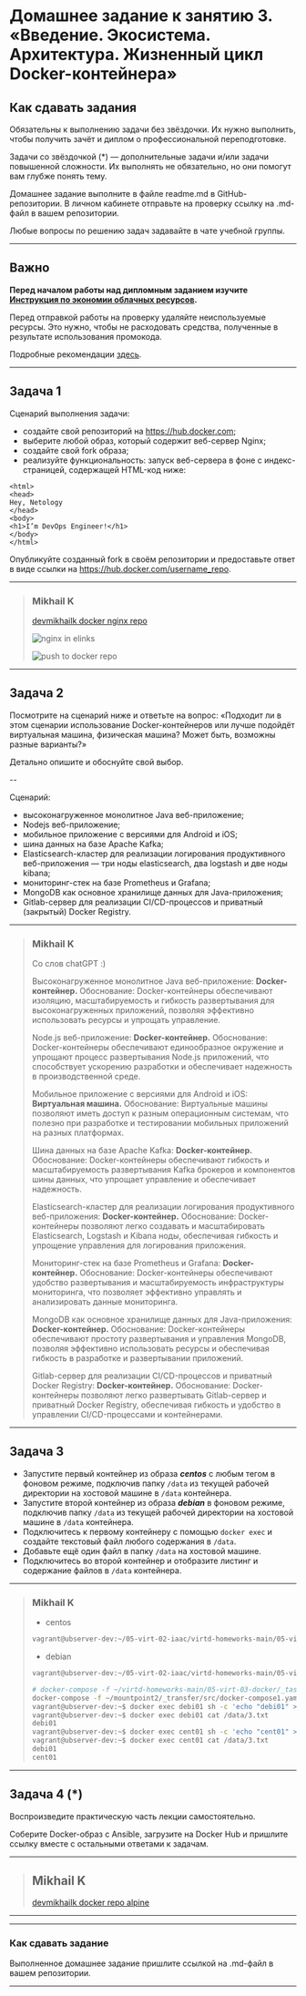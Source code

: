 
# Домашнее задание к занятию 3. «Введение. Экосистема. Архитектура. Жизненный цикл Docker-контейнера»

## Как сдавать задания

Обязательны к выполнению задачи без звёздочки. Их нужно выполнить, чтобы получить зачёт и диплом о профессиональной переподготовке.

Задачи со звёздочкой (*) — дополнительные задачи и/или задачи повышенной сложности. Их выполнять не обязательно, но они помогут вам глубже понять тему.

Домашнее задание выполните в файле readme.md в GitHub-репозитории. В личном кабинете отправьте на проверку ссылку на .md-файл в вашем репозитории.

Любые вопросы по решению задач задавайте в чате учебной группы.

---


## Важно

**Перед началом работы над дипломным заданием изучите [Инструкция по экономии облачных ресурсов](https://github.com/netology-code/devops-materials/blob/master/cloudwork.MD).**

Перед отправкой работы на проверку удаляйте неиспользуемые ресурсы.
Это нужно, чтобы не расходовать средства, полученные в результате использования промокода.

Подробные рекомендации [здесь](https://github.com/netology-code/virt-homeworks/blob/virt-11/r/README.md).

---

## Задача 1

Сценарий выполнения задачи:

- создайте свой репозиторий на https://hub.docker.com;
- выберите любой образ, который содержит веб-сервер Nginx;
- создайте свой fork образа;
- реализуйте функциональность:
запуск веб-сервера в фоне с индекс-страницей, содержащей HTML-код ниже:
```
<html>
<head>
Hey, Netology
</head>
<body>
<h1>I’m DevOps Engineer!</h1>
</body>
</html>
```

Опубликуйте созданный fork в своём репозитории и предоставьте ответ в виде ссылки на https://hub.docker.com/username_repo.

***

> ### Mikhail K
> [devmikhailk docker nginx repo](https://hub.docker.com/r/devmikhailk/nginx/tags)
> 
> ![nginx in elinks](/images/nginx.png "elinks view")
>
> ![push to docker repo](/images/docker_push_console.png "push to docker repo")

***

## Задача 2

Посмотрите на сценарий ниже и ответьте на вопрос:
«Подходит ли в этом сценарии использование Docker-контейнеров или лучше подойдёт виртуальная машина, физическая машина? Может быть, возможны разные варианты?»

Детально опишите и обоснуйте свой выбор.

--

Сценарий:

- высоконагруженное монолитное Java веб-приложение;
- Nodejs веб-приложение;
- мобильное приложение c версиями для Android и iOS;
- шина данных на базе Apache Kafka;
- Elasticsearch-кластер для реализации логирования продуктивного веб-приложения — три ноды elasticsearch, два logstash и две ноды kibana;
- мониторинг-стек на базе Prometheus и Grafana;
- MongoDB как основное хранилище данных для Java-приложения;
- Gitlab-сервер для реализации CI/CD-процессов и приватный (закрытый) Docker Registry.

***
> ### Mikhail K
> Со слов chatGPT :)
>
> Высоконагруженное монолитное Java веб-приложение: <b>Docker-контейнер.</b>
> Обоснование: Docker-контейнеры обеспечивают изоляцию, масштабируемость и гибкость развертывания для высоконагруженных приложений, позволяя эффективно использовать ресурсы и упрощать управление.
>
> Node.js веб-приложение: <b>Docker-контейнер.</b>
> Обоснование: Docker-контейнеры обеспечивают единообразное окружение и упрощают процесс развертывания Node.js приложений, что способствует ускорению разработки и обеспечивает надежность в производственной среде.
> 
> Мобильное приложение с версиями для Android и iOS: <b>Виртуальная машина.</b>
> Обоснование: Виртуальные машины позволяют иметь доступ к разным операционным системам, что полезно при разработке и тестировании мобильных приложений на разных платформах.
> 
> Шина данных на базе Apache Kafka: <b>Docker-контейнер.</b>
> Обоснование: Docker-контейнеры обеспечивают гибкость и масштабируемость развертывания Kafka брокеров и компонентов шины данных, что упрощает управление и обеспечивает надежность.
> 
> Elasticsearch-кластер для реализации логирования продуктивного веб-приложения: <b>Docker-контейнер.</b>
> Обоснование: Docker-контейнеры позволяют легко создавать и масштабировать Elasticsearch, Logstash и Kibana ноды, обеспечивая гибкость и упрощение управления для логирования приложения.
> 
> Мониторинг-стек на базе Prometheus и Grafana: <b>Docker-контейнер.</b>
> Обоснование: Docker-контейнеры обеспечивают удобство развертывания и масштабируемость инфраструктуры мониторинга, что позволяет эффективно управлять и анализировать данные мониторинга.
> 
> MongoDB как основное хранилище данных для Java-приложения: <b>Docker-контейнер.</b>
> Обоснование: Docker-контейнеры обеспечивают простоту развертывания и управления MongoDB, позволяя эффективно использовать ресурсы и обеспечивая гибкость в разработке и развертывании приложений.
> 
> Gitlab-сервер для реализации CI/CD-процессов и приватный Docker Registry: <b>Docker-контейнер.</b>
> Обоснование: Docker-контейнеры позволяют легко развертывать Gitlab-сервер и приватный Docker Registry, обеспечивая гибкость и удобство в управлении CI/CD-процессами и контейнерами.

***

## Задача 3

- Запустите первый контейнер из образа ***centos*** c любым тегом в фоновом режиме, подключив папку ```/data``` из текущей рабочей директории на хостовой машине в ```/data``` контейнера.
- Запустите второй контейнер из образа ***debian*** в фоновом режиме, подключив папку ```/data``` из текущей рабочей директории на хостовой машине в ```/data``` контейнера.
- Подключитесь к первому контейнеру с помощью ```docker exec``` и создайте текстовый файл любого содержания в ```/data```.
- Добавьте ещё один файл в папку ```/data``` на хостовой машине.
- Подключитесь во второй контейнер и отобразите листинг и содержание файлов в ```/data``` контейнера.

***
> ### Mikhail K
> - centos
> ```bash
> vagrant@ubserver-dev:~/05-virt-02-iaac/virtd-homeworks-main/05-virt-03-docker$ docker run -d -v ~/05-virt-02-iaac/virtd-homeworks-main/05-virt-03-docker/data:/data centos
> ```
> - debian
> ```bash
> vagrant@ubserver-dev:~/05-virt-02-iaac/virtd-homeworks-main/05-virt-03-docker$ docker run -d -v ~/05-virt-02-iaac/virtd-homeworks-main/05-virt-03-docker/data:/data debian
> ```
> ```bash
> # docker-compose -f ~/virtd-homeworks-main/05-virt-03-docker/_task3/docker-compose1.yaml up -d
> docker-compose -f ~/mountpoint2/_transfer/src/docker-compose1.yaml up -d
> vagrant@ubserver-dev:~$ docker exec debi01 sh -c 'echo "debi01" >> /data/3.txt'
> vagrant@ubserver-dev:~$ docker exec debi01 cat /data/3.txt
> debi01
> vagrant@ubserver-dev:~$ docker exec cent01 sh -c 'echo "cent01" >> /data/3.txt'
> vagrant@ubserver-dev:~$ docker exec cent01 cat /data/3.txt
> debi01
> cent01
> ```
***

## Задача 4 (*)

Воспроизведите практическую часть лекции самостоятельно.

Соберите Docker-образ с Ansible, загрузите на Docker Hub и пришлите ссылку вместе с остальными ответами к задачам.

***
> ## Mikhail K
> [devmikhailk docker repo alpine](https://hub.docker.com/r/devmikhailk/alpine/tags)
***

---

### Как cдавать задание

Выполненное домашнее задание пришлите ссылкой на .md-файл в вашем репозитории.

---

